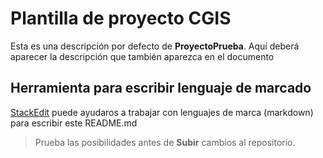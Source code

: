 # Plantilla de proyecto CGIS

Esta es una descripción por defecto de **ProyectoPrueba**. Aquí deberá aparecer la descripción que también aparezca en el documento

## Herramienta para escribir lenguaje de marcado

[StackEdit](https://stackedit.io/app#) puede ayudaros a trabajar con lenguajes de marca (markdown) para escribir este README.md
> Prueba las posibilidades antes de **Subir** cambios al repositorio.
